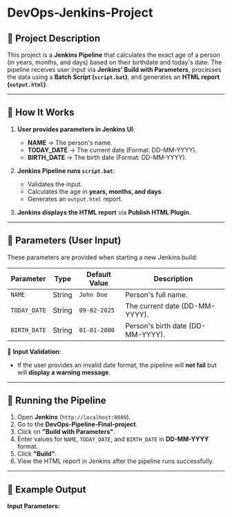 # DevOps-Jenkins-Project

## 📌 Project Description
This project is a **Jenkins Pipeline** that calculates the exact age of a person (in years, months, and days) based on their birthdate and today's date. The pipeline receives user input via **Jenkins' Build with Parameters**, processes the data using a **Batch Script (`script.bat`)**, and generates an **HTML report (`output.html`)**.

---

## 📌 How It Works
1. **User provides parameters in Jenkins UI**:
   - **NAME** → The person's name.
   - **TODAY_DATE** → The current date (Format: DD-MM-YYYY).
   - **BIRTH_DATE** → The birth date (Format: DD-MM-YYYY).

2. **Jenkins Pipeline runs `script.bat`**:
   - Validates the input.
   - Calculates the age in **years, months, and days**.
   - Generates an `output.html` report.

3. **Jenkins displays the HTML report** via **Publish HTML Plugin**.

---

## 📌 Parameters (User Input)
These parameters are provided when starting a new Jenkins build:

| **Parameter**  | **Type**  | **Default Value** | **Description** |
|---------------|----------|-----------------|----------------|
| `NAME`        | String   | `John Doe`       | Person's full name. |
| `TODAY_DATE`  | String   | `09-02-2025`     | The current date (DD-MM-YYYY). |
| `BIRTH_DATE`  | String   | `01-01-2000`     | Person's birth date (DD-MM-YYYY). |

📌 **Input Validation:**  
- If the user provides an invalid date format, the pipeline will **not fail** but will **display a warning message**.

---

## 📌 Running the Pipeline
1. Open **Jenkins** (`http://localhost:8080`).
2. Go to the **DevOps-Pipeline-Final-project**.
3. Click on **"Build with Parameters"**.
4. Enter values for `NAME`, `TODAY_DATE`, and `BIRTH_DATE` in **DD-MM-YYYY** format.
5. Click **"Build"**.
6. View the HTML report in Jenkins after the pipeline runs successfully.

---

## 📌 Example Output
**Input Parameters:**
